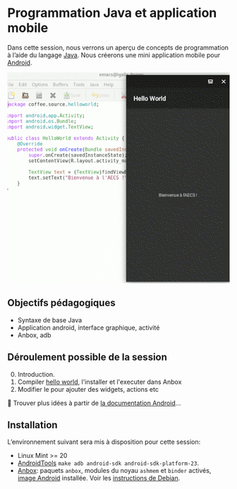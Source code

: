 # Programmation Java et application mobile

Dans cette session, nous verrons un aperçu de concepts de programmation à l’aide du langage [Java](https://fr.wikipedia.org/wiki/Java_(technique)). Nous créerons une mini application mobile pour [Android](https://en.wikipedia.org/wiki/Android_(operating_system)).

![Capture d’écran](https://raw.githubusercontent.com/AECS-17/AECS-informatique/master/java-application-mobile/capture.png)

## Objectifs pédagogiques

* Syntaxe de base Java
* Application android, interface graphique, activité
* Anbox, adb

## Déroulement possible de la session

0. Introduction.
1. Compiler [hello world](https://gitlab.com/Matrixcoffee/hello-world-debian-android/), l'installer et l'executer dans Anbox
2. Modifier le pour ajouter des widgets, actions etc

🚧 Trouver plus idées à partir de [la documentation Android](https://developer.android.com/docs/)...

## Installation

L’environnement suivant sera mis à disposition pour cette session:

* Linux Mint >= 20
* [AndroidTools](https://wiki.debian.org/AndroidTools) `make adb android-sdk android-sdk-platform-23`.
* [Anbox](https://anbox.io/): paquets `anbox`, modules du noyau `ashmem` et `binder` activés, [image Android](https://build.anbox.io/android-images/) installée. Voir les [instructions de Debian](https://salsa.debian.org/zhsj/anbox/blob/master/debian/README.Debian).
